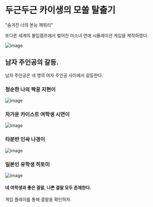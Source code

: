# 두근두근 카이생의 모쏠 탈출기


"숨겨진 너의 본능 꺠워리"


또다른 세계의 몰입캠프에서 벌어진 미소녀 연애 시뮬레이션 게임을 제작하였다.


![image](https://github.com/txxnrd/SsipDuck/assets/106647507/84d3e3a0-17b6-49f1-b53d-b29e986431ae)


## 남자 주인공의 갈등.


남자 주인공은 네 명의 여자 주인공 사이에서 갈등한다.


### 청순한 나의 짝꿍 지현이


![image](https://github.com/txxnrd/SsipDuck/assets/106647507/bf563056-bb8b-4878-8087-478aea5563a8)


### 차가운 카이스트 여학생 시연이


![image](https://github.com/txxnrd/SsipDuck/assets/106647507/0a4a51db-09bc-4fa7-acc8-0bd673f97565)


### 타분반 인싸 나경이

![image](https://github.com/txxnrd/SsipDuck/assets/106647507/656522b9-5921-43fe-ab6b-27e541e4050f)



### 일본인 유학생 히토미


![image](https://github.com/txxnrd/SsipDuck/assets/106647507/a8d7648e-ecce-4c9c-85ca-1680a4ca1927)


#### 네 여학생과 좋은 결말, 나쁜 결말 모두 존재한다.

게임 플레이를 통헤 결말을 확인하자.






